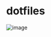 # dotfiles
![image](https://user-images.githubusercontent.com/100862186/205237123-07cd5f37-e2cd-4733-bec8-7abd790bc6af.png)
